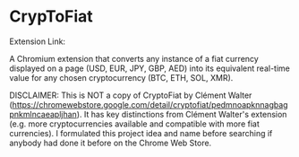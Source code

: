 # CrypToFiat

Extension Link:

A Chromium extension that converts any instance of a fiat currency displayed on a page (USD, EUR, JPY, GBP, AED) into its equivalent real-time value for any chosen cryptocurrency (BTC, ETH, SOL, XMR). 


DISCLAIMER: This is NOT a copy of CryptoFiat by Clément Walter (https://chromewebstore.google.com/detail/cryptofiat/pedmnoapknnagbagpnkmlncaeapljhan). It has key distinctions from Clément Walter's extension (e.g. more cryptocurrencies available and compatible with more fiat currencies). I formulated this project idea and name before searching if anybody had done it before on the Chrome Web Store. 
